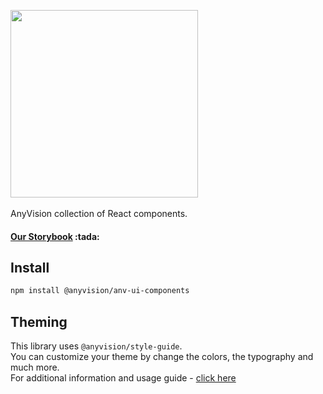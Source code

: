 
<p>
  <img width="300" src="https://anyvision.co/boss/wp-content/uploads/2016/01/anyvision_logo_bbw-1.png">

  </br>
  </br>
  <span>
    AnyVision collection of React components.
  </span>

</p>

<h4>
  <a href="http://52.20.238.38/">Our Storybook</a> :tada:
</h4>

## Install
```bash
npm install @anyvision/anv-ui-components
```
## Theming
This library uses `@anyvision/style-guide`.
</br>
You can customize your theme by change the colors, the typography and much more.
</br>
For additional information and usage guide - [click here](https://github.com/AnyVisionltd/anv-ui-style-guide)
